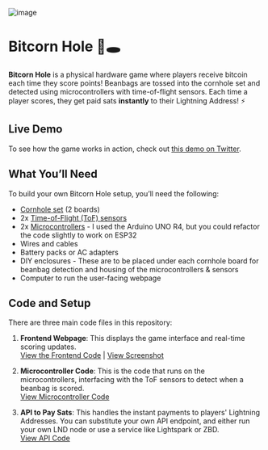 ![image](https://github.com/user-attachments/assets/6203ecbb-de3d-4308-81ec-74ea63075224)

# Bitcorn Hole 🌽🕳️

**Bitcorn Hole** is a physical hardware game where players receive bitcoin each time they score points! Beanbags are tossed into the cornhole set and detected using microcontrollers with time-of-flight sensors. Each time a player scores, they get paid sats **instantly** to their Lightning Address! ⚡

## Live Demo

To see how the game works in action, check out [this demo on Twitter](https://x.com/D_plus__plus/status/1807889900093821104).

## What You’ll Need

To build your own Bitcorn Hole setup, you’ll need the following:

- [Cornhole set](https://www.amazon.com/dp/B07S1PYYTV?ref=ppx_pop_mob_ap_share) (2 boards)
- 2x [Time-of-Flight (ToF) sensors](https://a.co/d/5bQHzve)
- 2x [Microcontrollers](https://www.amazon.com/dp/B0C8V88Z9D?ref=ppx_pop_mob_ap_share) -
  I used the Arduino UNO R4, but you could refactor the code slightly to work on ESP32
- Wires and cables
- Battery packs or AC adapters
- DIY enclosures -
  These are to be placed under each cornhole board for beanbag detection and housing of the microcontrollers & sensors
- Computer to run the user-facing webpage

## Code and Setup

There are three main code files in this repository:

1. **Frontend Webpage**: This displays the game interface and real-time scoring updates.  
   [View the Frontend Code](#link-to-frontend-code) | [View Screenshot](#link-to-screenshot)

2. **Microcontroller Code**: This is the code that runs on the microcontrollers, interfacing with the ToF sensors to detect when a beanbag is scored.  
   [View Microcontroller Code](#link-to-microcontroller-code)

3. **API to Pay Sats**: This handles the instant payments to players' Lightning Addresses. You can substitute your own API endpoint, and either run your own LND node or use a service like Lightspark or ZBD.  
   [View API Code](#link-to-api-code)


